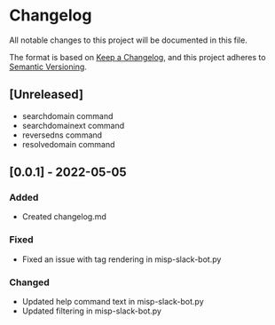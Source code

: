# Changelog
All notable changes to this project will be documented in this file.

The format is based on [Keep a Changelog](https://keepachangelog.com/en/1.0.0/),
and this project adheres to [Semantic Versioning](https://semver.org/spec/v2.0.0.html).

## [Unreleased]
- searchdomain command
- searchdomainext command
- reversedns command
- resolvedomain command

## [0.0.1] - 2022-05-05
### Added
- Created changelog.md

### Fixed
- Fixed an issue with tag rendering in misp-slack-bot.py

### Changed
- Updated help command text in misp-slack-bot.py
- Updated filtering in misp-slack-bot.py 
